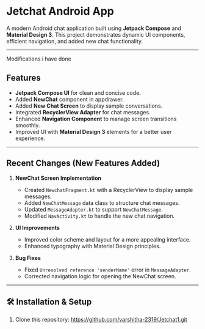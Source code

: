 # Jetchat Android App

A modern Android chat application built using **Jetpack Compose** and **Material Design 3**. This project demonstrates dynamic UI components, efficient navigation, and  added new chat functionality.

---
Modifications i have done

## Features
- **Jetpack Compose UI** for clean and concise code.
- Added **NewChat** component in appdrawer.
- Added **New Chat Screen** to display sample conversations.
- Integrated **RecyclerView Adapter** for chat messages.
- Enhanced **Navigation Component** to manage screen transitions smoothly.
- Improved UI with **Material Design 3** elements for a better user experience.

---

##  Recent Changes (New Features Added)
1. **NewChat Screen Implementation**
   - Created `NewchatFragment.kt` with a RecyclerView to display sample messages.
   - Added `NewChatMessage` data class to structure chat messages.
   - Updated `MessageAdapter.kt` to support `NewChatMessage`.
   - Modified `NavActivity.kt` to handle the new chat navigation.

2. **UI Improvements**
   - Improved color scheme and layout for a more appealing interface.
   - Enhanced typography with Material Design principles.

3. **Bug Fixes**
   - Fixed `Unresolved reference 'senderName'` error in `MessageAdapter`.
   - Corrected navigation logic for opening the NewChat screen.

---

## 🛠️ Installation & Setup
1. Clone this repository:
   https://github.com/varshitha-2319/Jetchat1.git
   
